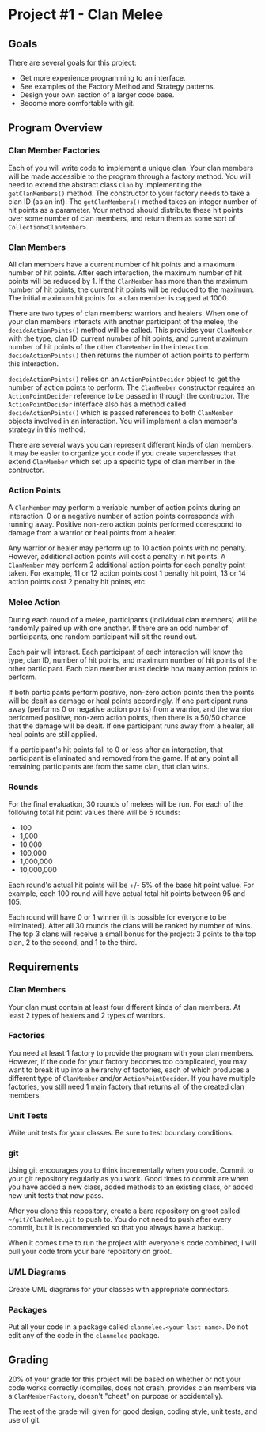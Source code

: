 # Project #1 - Clan Melee

## Goals

There are several goals for this project:

* Get more experience programming to an interface.
* See examples of the Factory Method and Strategy patterns.
* Design your own section of a larger code base.
* Become more comfortable with git.

## Program Overview

### Clan Member Factories

Each of you will write code to implement a unique clan. Your clan members will
be made accessible to the program through a factory method. You will need to
extend the abstract class `Clan` by implementing the `getClanMembers()`
method. The constructor to your factory needs to take a clan ID (as an
int). The `getClanMembers()` method takes an integer number of hit points as a
parameter. Your method should distribute these hit points over some number of
clan members, and return them as some sort of `Collection<ClanMember>`.

### Clan Members

All clan members have a current number of hit points and a maximum number of
hit points. After each interaction, the maximum number of hit points will be
reduced by 1. If the `ClanMember` has more than the maximum number of hit
points, the current hit points will be reduced to the maximum. The initial
maximum hit points for a clan member is capped at 1000.

There are two types of clan members: warriors and healers. When one of your
clan members interacts with another participant of the melee, the
`decideActionPoints()` method will be called. This provides your `ClanMember`
with the type, clan ID, current number of hit points, and current maximum
number of hit points of the other `ClanMember` in the
interaction. `decideActionPoints()` then returns the number of action points to
perform this interaction.

`decideActionPoints()` relies on an `ActionPointDecider` object to get the
number of action points to perform. The `ClanMember` constructor requires an
`ActionPointDecider` reference to be passed in through the contructor. The
`ActionPointDecider` interface also has a method called `decideActionPoints()`
which is passed references to both `ClanMember` objects involved in an
interaction. You will implement a clan member's strategy in this method.

There are several ways you can represent different kinds of clan members. It
may be easier to organize your code if you create superclasses that extend
`ClanMember` which set up a specific type of clan member in the contructor.

### Action Points

A `ClanMember` may perform a veriable number of action points during an
interaction. 0 or a negative number of action points corresponds with running
away. Positive non-zero action points performed correspond to damage from a
warrior or heal points from a healer.

Any warrior or healer may perform up to 10 action points with no
penalty. However, additional action points will cost a penalty in hit
points. A `ClanMember` may perform 2 additional action points for each penalty
point taken. For example, 11 or 12 action points cost 1 penalty hit point, 13 or
14 action points cost 2 penalty hit points, etc.

### Melee Action

During each round of a melee, participants (individual clan members) will be
randomly paired up with one another. If there are an odd number of
participants, one random participant will sit the round out.

Each pair will interact. Each participant of each interaction will know the
type, clan ID, number of hit points, and maximum number of hit points of the
other participant. Each clan member must decide how many action points to
perform.

If both participants perform positive, non-zero action points then the points
will be dealt as damage or heal points accordingly. If one participant runs
away (performs 0 or negative action points) from a warrior, and the warrior
performed positive, non-zero action points, then there is a 50/50 chance that
the damage will be dealt. If one participant runs away from a healer, all heal
points are still applied.

If a participant's hit points fall to 0 or less after an interaction, that
participant is eliminated and removed from the game. If at any point all
remaining participants are from the same clan, that clan wins.

### Rounds

For the final evaluation, 30 rounds of melees will be run. For each of the
following total hit point values there will be 5 rounds:

* 100
* 1,000
* 10,000
* 100,000
* 1,000,000
* 10,000,000

Each round's actual hit points will be +/- 5% of the base hit point value. For
example, each 100 round will have actual total hit points between 95 and 105.

Each round will have 0 or 1 winner (it is possible for everyone to be
eliminated). After all 30 rounds the clans will be ranked by number of
wins. The top 3 clans will receive a small bonus for the project: 3 points to
the top clan, 2 to the second, and 1 to the third.

## Requirements

### Clan Members

Your clan must contain at least four different kinds of clan members. At
least 2 types of healers and 2 types of warriors.

### Factories

You need at least 1 factory to provide the program with your clan
members. However, if the code for your factory becomes too complicated, you may
want to break it up into a heirarchy of factories, each of which produces a
different type of `ClanMember` and/or `ActionPointDecider`. If you have
multiple factories, you still need 1 main factory that returns all of the
created clan members.

### Unit Tests

Write unit tests for your classes. Be sure to test boundary conditions.

### git

Using git encourages you to think incrementally when you code. Commit to your
git repository regularly as you work. Good times to commit are when you have
added a new class, added methods to an existing class, or added new unit tests
that now pass.

After you clone this repository, create a bare repository on groot called
`~/git/ClanMelee.git` to push to. You do not need to push after every commit,
but it is recommended so that you always have a backup.

When it comes time to run the project with everyone's code combined, I will
pull your code from your bare repository on groot.

### UML Diagrams

Create UML diagrams for your classes with appropriate connectors.

### Packages

Put all your code in a package called `clanmelee.<your last name>`. Do not edit
any of the code in the `clanmelee` package.

## Grading

20% of your grade for this project will be based on whether or not your code
works correctly (compiles, does not crash, provides clan members via a
`ClanMemberFactory`, doesn't "cheat" on purpose or accidentally).

The rest of the grade will given for good design, coding style, unit tests, and
use of git.
